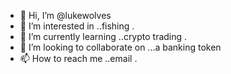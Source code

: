 - 👋 Hi, I’m @lukewolves
- 👀 I’m interested in ..fishing .
- 🌱 I’m currently learning ..crypto trading .
- 💞️ I’m looking to collaborate on ...a banking token 
- 📫 How to reach me ..email .

<!---
lukewolves/lukewolves is a ✨ special ✨ repository because its `README.md` (this file) appears on your GitHub profile.
You can click the Preview link to take a look at your changes.
--->
